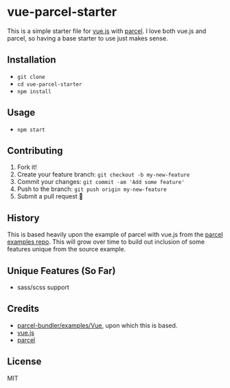 # vue-parcel-starter

This is a simple starter file for [vue.js][vue] with [parcel][parcel]. I love both vue.js and parcel, so having a base starter to use just makes sense.

## Installation

- `git clone `
- `cd vue-parcel-starter`
- `npm install`

## Usage

- `npm start`

## Contributing

1. Fork it!
2. Create your feature branch: `git checkout -b my-new-feature`
3. Commit your changes: `git commit -am 'Add some feature'`
4. Push to the branch: `git push origin my-new-feature`
5. Submit a pull request 🙂

## History

This is based heavily upon the example of parcel with vue.js from the [parcel examples repo][parcel-examples]. This will grow over time to build out inclusion of some features unique from the source example.

## Unique Features (So Far)

- sass/scss support

## Credits

- [parcel-bundler/examples/Vue][parcel-examples-vue], upon which this is based.
- [vue.js][vue]
- [parcel][parcel]

## License

MIT

[vue]: https://vuejs.org/
[parcel]: https://parceljs.org/
[parcel-examples]: https://github.com/parcel-bundler/examples
[parcel-examples-vue]: https://github.com/parcel-bundler/examples/tree/master/Vue